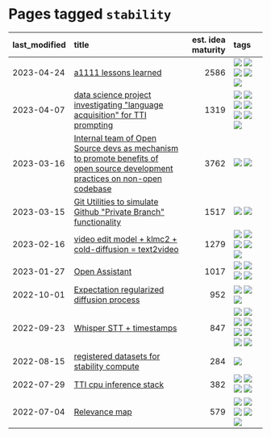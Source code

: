 # Pages tagged `stability`

|last_modified|title|est. idea maturity|tags
|:---|:---|---:|:---|
|2023-04-24|[a1111 lessons learned](../a1111_lessons_learned.md)|2586|[![](https://img.shields.io/badge/tag-experimental-c6963e)](../tags/experimental.md) [![](https://img.shields.io/badge/tag-open_source-6013c8)](../tags/open_source.md) [![](https://img.shields.io/badge/tag-stability-b08442)](../tags/stability.md) [![](https://img.shields.io/badge/tag-tooling-fe4dc)](../tags/tooling.md) [![](https://img.shields.io/badge/tag-ux-e6ab9)](../tags/ux.md)|
|2023-04-07|[data science project investigating "language acquisition" for TTI prompting](../tti_language_aqcuisition.md)|1319|[![](https://img.shields.io/badge/tag-alignment-b4243e)](../tags/alignment.md) [![](https://img.shields.io/badge/tag-dataset-abf295)](../tags/dataset.md) [![](https://img.shields.io/badge/tag-experimental-c6963e)](../tags/experimental.md) [![](https://img.shields.io/badge/tag-prompting-97a75e)](../tags/prompting.md) [![](https://img.shields.io/badge/tag-publication-e3be61)](../tags/publication.md) [![](https://img.shields.io/badge/tag-publicgood-96bcc)](../tags/publicgood.md) [![](https://img.shields.io/badge/tag-stability-b08442)](../tags/stability.md)|
|2023-03-16|[Internal team of Open Source devs as mechanism to promote benefits of open source development practices on non-open codebase](../store_walker.md)|3762|[![](https://img.shields.io/badge/tag-experimental-c6963e)](../tags/experimental.md) [![](https://img.shields.io/badge/tag-stability-b08442)](../tags/stability.md)|
|2023-03-15|[Git Utilities to simulate Github "Private Branch" functionality](../git_private_branch_utils.md)|1517|[![](https://img.shields.io/badge/tag-stability-b08442)](../tags/stability.md) [![](https://img.shields.io/badge/tag-tooling-fe4dc)](../tags/tooling.md)|
|2023-02-16|[video edit model + klmc2 + cold-diffusion = text2video](../video-edit-model-over-init-video.md)|1279|[![](https://img.shields.io/badge/tag-animation-dad82b)](../tags/animation.md) [![](https://img.shields.io/badge/tag-meta-394ee4)](../tags/meta.md) [![](https://img.shields.io/badge/tag-publicgood-96bcc)](../tags/publicgood.md) [![](https://img.shields.io/badge/tag-stability-b08442)](../tags/stability.md) [![](https://img.shields.io/badge/tag-tooling-fe4dc)](../tags/tooling.md)|
|2023-01-27|[Open Assistant](../open-assistant.md)|1017|[![](https://img.shields.io/badge/tag-accessibility-32d44f)](../tags/accessibility.md) [![](https://img.shields.io/badge/tag-publicgood-96bcc)](../tags/publicgood.md) [![](https://img.shields.io/badge/tag-stability-b08442)](../tags/stability.md) [![](https://img.shields.io/badge/tag-wip-d5ffe)](../tags/wip.md)|
|2022-10-01|[Expectation regularized diffusion process](../expectation-regularized-diffusion.md)|952|[![](https://img.shields.io/badge/tag-experimental-c6963e)](../tags/experimental.md) [![](https://img.shields.io/badge/tag-stability-b08442)](../tags/stability.md) [![](https://img.shields.io/badge/tag-wip-d5ffe)](../tags/wip.md)|
|2022-09-23|[Whisper STT + timestamps](../whisper-stt-plus-timestamps.md)|847|[![](https://img.shields.io/badge/tag-colab-e839f4)](../tags/colab.md) [![](https://img.shields.io/badge/tag-dataset-abf295)](../tags/dataset.md) [![](https://img.shields.io/badge/tag-experimental-c6963e)](../tags/experimental.md) [![](https://img.shields.io/badge/tag-meta-394ee4)](../tags/meta.md) [![](https://img.shields.io/badge/tag-prompting-97a75e)](../tags/prompting.md) [![](https://img.shields.io/badge/tag-publicgood-96bcc)](../tags/publicgood.md) [![](https://img.shields.io/badge/tag-stability-b08442)](../tags/stability.md) [![](https://img.shields.io/badge/tag-tooling-fe4dc)](../tags/tooling.md)|
|2022-08-15|[registered datasets for stability compute](../registered-datasets-for-sstability-compute.md)|284|[![](https://img.shields.io/badge/tag-stability-b08442)](../tags/stability.md)|
|2022-07-29|[TTI cpu inference stack](../TTI-cpu-inference-stack.md)|382|[![](https://img.shields.io/badge/tag-accessibility-32d44f)](../tags/accessibility.md) [![](https://img.shields.io/badge/tag-stability-b08442)](../tags/stability.md) [![](https://img.shields.io/badge/tag-tooling-fe4dc)](../tags/tooling.md) [![](https://img.shields.io/badge/tag-wip-d5ffe)](../tags/wip.md)|
|2022-07-04|[Relevance map](../Relevance_map.md)|579|[![](https://img.shields.io/badge/tag-meta-394ee4)](../tags/meta.md) [![](https://img.shields.io/badge/tag-prompting-97a75e)](../tags/prompting.md) [![](https://img.shields.io/badge/tag-publication-e3be61)](../tags/publication.md) [![](https://img.shields.io/badge/tag-stability-b08442)](../tags/stability.md) [![](https://img.shields.io/badge/tag-tooling-fe4dc)](../tags/tooling.md)|